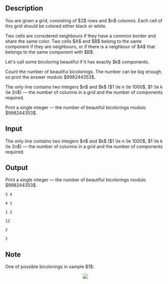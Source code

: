 ## Description

<div><p>You are given a grid, consisting of $2$ rows and $n$ columns. Each cell of this grid should be colored either black or white.</p><p>Two cells are considered neighbours if they have a <span class="tex-font-style-bf">common border</span> and share the same color. Two cells $A$ and $B$ belong to the same component if they are neighbours, or if there is a neighbour of $A$ that belongs to the same component with $B$.</p><p>Let's call some bicoloring <span class="tex-font-style-it">beautiful</span> if it has exactly $k$ components.</p><p>Count the number of <span class="tex-font-style-it">beautiful</span> bicolorings. The number can be big enough, so print the answer modulo $998244353$.</p></div><div class="input-specification"><p>The only line contains two integers $n$ and $k$ ($1 \le n \le 1000$, $1 \le k \le 2n$) — the number of columns in a grid and the number of components required.</p></div><div class="output-specification"><p>Print a single integer — the number of <span class="tex-font-style-it">beautiful</span> bicolorings modulo $998244353$.</p></div>

## Input

<p>The only line contains two integers $n$ and $k$ ($1 \le n \le 1000$, $1 \le k \le 2n$) — the number of columns in a grid and the number of components required.</p>

## Output

<p>Print a single integer — the number of <span class="tex-font-style-it">beautiful</span> bicolorings modulo $998244353$.</p>





```input1
3 4

```




```input2
4 1

```




```input3
1 2

```




```output1
12

```




```output2
2

```




```output3
2

```



## Note

<p>One of possible bicolorings in sample $1$:</p><center> <img class="tex-graphics" src="file://tVeYB2Ia.png" style="max-width: 100.0%;max-height: 100.0%;"> </center>
